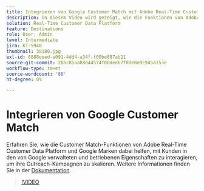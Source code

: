 ```yaml
---
title: Integrieren von Google Customer Match mit Adobe Real-Time Customer Data Platform
description: In diesem Video wird gezeigt, wie die Funktionen von Adobe Real-Time Customer Data Platform und Customer Match von Google Marken dabei helfen, mit Kunden in den von Google verwalteten und betriebenen Eigenschaften zu interagieren, um ihre Outreach-Kampagnen zu skalieren.
solution: Real-Time Customer Data Platform
feature: Destinations
role: User, Admin
level: Intermediate
jira: KT-5948
thumbnail: 38180.jpg
exl-id: 6888eeed-e091-4dd4-a34f-f00be887ab21
source-git-commit: 286c85aa88d44574f00ded67f0de8e0c945a153e
workflow-type: tm+mt
source-wordcount: '80'
ht-degree: 0%

---
```


# Integrieren von Google Customer Match

Erfahren Sie, wie die Customer Match-Funktionen von Adobe Real-Time Customer Data Platform und Google Marken dabei helfen, mit Kunden in den von Google verwalteten und betriebenen Eigenschaften zu interagieren, um ihre Outreach-Kampagnen zu skalieren. Weitere Informationen finden Sie in der [Dokumentation](https://experienceleague.adobe.com/docs/experience-platform/destinations/catalog/advertising/google-customer-match.html?lang=de).

>[!VIDEO](https://video.tv.adobe.com/v/326485?learn=on&enablevpops&captions=ger)
